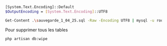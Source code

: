 
```bash
[System.Text.Encoding]::Default
$OutputEncoding = [System.Text.Encoding]::UTF8

Get-Content .\sauvegarde_1_04_25.sql -Raw -Encoding UTF8 | mysql -u root -p solicode_lms
```

Pour supprimer tous les tables 

````
php artisan db:wipe
````